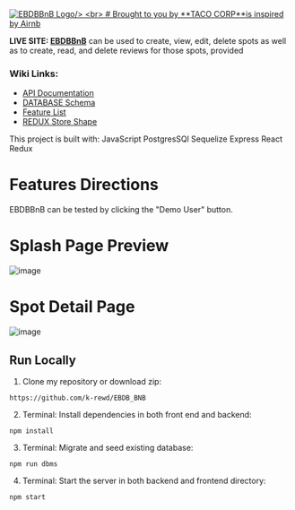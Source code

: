 
<a href="https://i.pinimg.com/originals/34/90/aa/3490aa998d1abe961178cd827500926d.jpg">
<img src="https://i.pinimg.com/originals/34/90/aa/3490aa998d1abe961178cd827500926d.jpg" style="margin: 0px; padding: 0px;" 
title="EBDBBnB Logo/>
<br>
# Brought to you by **TACO CORP** "Don't Compromise...Notarize!"

# is inspired by [Airnb](https://www.airbnb.com/)


**LIVE SITE: [EBDBBnB](https://ebdb-bnb.herokuapp.com/)**
can be used to create, view, edit, delete spots as well as to create, read, and delete reviews for those spots, provided

<h3>Wiki Links:</h3>

- [API Documentation](https://github.com/k-rewd/EBDB_BNB/tree/main/backend)
- [DATABASE Schema](https://github.com/k-rewd/EBDB_BNB/wiki/Database-Schema)
- [Feature List](https://github.com/k-rewd/EBDB_BNB/wiki/Feature-List)
- [REDUX Store Shape](https://github.com/k-rewd/EBDB_BNB/wiki/REDUX-Store-Shape)

This project is built with:
JavaScript
PostgresSQl
Sequelize
Express
React
Redux

<h1>Features Directions</h1>
EBDBBnB can be tested by clicking the "Demo User" button.

# Splash Page Preview
![image](https://user-images.githubusercontent.com/76914884/197515276-00b9c894-8b53-491e-bc5f-acf8ae24d66b.png)

# Spot Detail Page
![image](https://user-images.githubusercontent.com/76914884/197515962-28c12906-a6aa-4faf-a6d6-a49650691b27.png)
<h2> Run Locally </h2>

1. Clone my repository or download zip:
```
https://github.com/k-rewd/EBDB_BNB
```
2. Terminal: Install dependencies in both front end and backend:
```
npm install
```
3. Terminal: Migrate and seed existing database:
```
npm run dbms
```
4. Terminal: Start the server in both backend and frontend directory:
```
npm start
```
<br>
<br>

